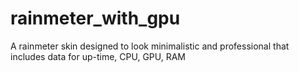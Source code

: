 # rainmeter_with_gpu
A rainmeter skin designed to look minimalistic and professional that includes data for up-time, CPU, GPU, RAM
